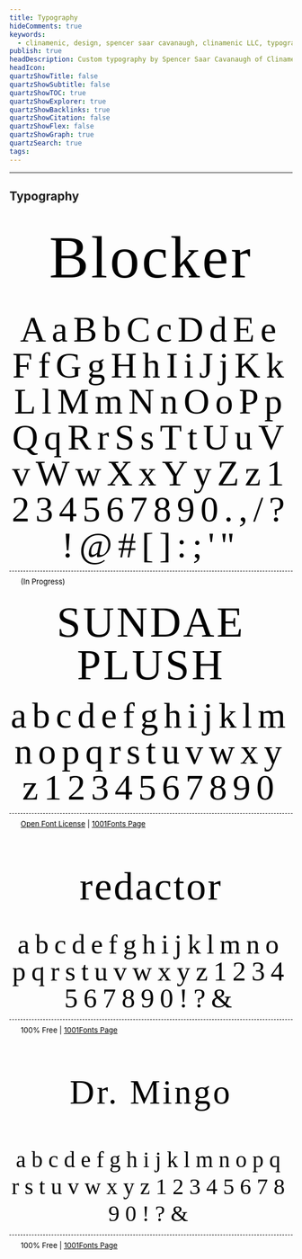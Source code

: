 ```yaml
---
title: Typography
hideComments: true
keywords:
  - clinamenic, design, spencer saar cavanaugh, clinamenic LLC, typography, font design
publish: true
headDescription: Custom typography by Spencer Saar Cavanaugh of Clinamenic LLC.
headIcon:
quartzShowTitle: false
quartzShowSubtitle: false
quartzShowTOC: true
quartzShowExplorer: true
quartzShowBacklinks: true
quartzShowCitation: false
quartzShowFlex: false
quartzShowGraph: true
quartzSearch: true
tags:
---
```


---

<style>
  

  .center{
    h2 {
      text-align: center !important;
      justify-content: center !important;
      transform: translateX(1.25rem);
      font-weight: 300;
      font-size: 1.75rem;
      padding-bottom: 1rem;
    }
  }

  .font-box{
    border: 1px solid white;
    border-radius: 10px;
    background-color: black;
    overflow: hidden;
}
</style>

## Typography

<div class="gallery1">
  <div class="text-box" style="background-color: var(--secondary)">
    <p
      class="font-title"
      style="
        display: flex;
        color: black;
        font-family: Blocker;
        font-size: clamp(3rem, calc(3rem + 6vw), 10rem);
        flex-direction: column;
        text-align: center;
        align-items: center; 
        justify-content: center; 
        letter-spacing: 4px;
        height: 10rem;
        line-height: 3rem;
        margin: 0rem 0rem 1rem 0rem;
      "
    >
      Blocker
    </p>
    <p
      style="
        color: black;
        animation-duration: 70s;
        font-family: Blocker;
        font-size: 4rem;
        letter-spacing: 10px;
        line-height: 4rem;
        text-align: center;
        margin: 0rem;
      "
    >
      AaBbCcDdEeFfGgHhIiJjKkLlMmNnOoPpQqRrSsTtUuVvWwXxYyZz1234567890.,/?!@#[]:;'"
    </p>
    <p
      style="
        color: black;
        padding: 10px;
        padding-left: 20px;
        font-size: small;
        border-top: 1px dashed black;
      "
    >
      (In Progress)
    </p>
  </div>

  <div class="text-box" style="background-color: var(--secondary)">
    <p
      class="font-title"
      style="
        display: flex;
        color: black;
        font-family: SundaePlush;
        font-size: clamp(3rem, calc(3rem + 3vw), 5rem);
        flex-direction: column;
        text-align: center;
        align-items: center; 
        justify-content: center; 
        height: 10rem;
        letter-spacing: 4px;
        line-height: clamp(3rem, calc(3rem + 3vw), 5rem);
        margin: 0rem 0rem 1rem 0rem;
      "
    >
      SUNDAE PLUSH
    </p>
    <p
      style="
        color: black;
        animation-duration: 40s;
        font-family: SundaePlush;
        font-size: 4rem;
        letter-spacing: 10px;
        text-align: center;
        line-height: 4rem;
        margin: 0rem;
      "
    >
      abcdefghijklmnopqrstuvwxyz1234567890
    </p>
    <p
      style="
        color: black;
        padding: 10px;
        padding-left: 20px;
        font-size: small;
        border-top: 1px dashed black;
      "
    >
      <a
        href="https://scripts.sil.org/cms/scripts/page.php?site_id=nrsi&id=ofl"
        style="color: black"
        >Open Font License</a
      >
      |
      <a
        href="https://www.1001fonts.com/sundae-plush-font.html"
        style="color: black"
        >1001Fonts Page</a
      >
    </p>
  </div>

  <div class="text-box" style="background-color: var(--secondary)">
    <p
      class="font-title"
      style="
        display: flex;
        color: black;
        font-family: Redactor;
        font-size: clamp(2rem, calc(2rem + 4vw), 6rem);
        flex-direction: column;
        text-align: center;
        align-items: center; 
        justify-content: center; 
        letter-spacing: 3px;
        height: 10rem;
        line-height: 3rem;
        margin: 0rem
      "
    >
      redactor
    </p>
    <p
      style="
        color: black;
        font-family: Redactor;
        font-size: 3rem;
        letter-spacing: 10px;
        animation-duration: 40s;
        text-align: center;
        margin: 0rem;
        line-height: 3rem;
      "
    >
      abcdefghijklmnopqrstuvwxyz1234567890!?&
    </p>
    <p
      style="
        color: black;
        padding: 10px;
        padding-left: 20px;
        font-size: small;
        border-top: 1px dashed black;
      "
    >
      100% Free |
      <a
        href="https://www.1001fonts.com/redactor-font.html"
        style="color: black"
        >1001Fonts Page</a
      >
    </p>
  </div>

  <div class="text-box" style="background-color: var(--secondary)">
    <p
      class="font-title"
      style="
        display: flex;
        color: black;
        font-family: DoctorMingo;
        font-size: clamp(2rem, calc(2rem + 3vw), 6rem);
        flex-direction: column;
        text-align: center;
        align-items: center; 
        justify-content: center; 
        letter-spacing: 4px;
        height: 10rem;
        line-height: 3rem;
        margin: 0rem 0rem 1rem 0rem;
      "
    >
      Dr. Mingo
    </p>
    <p
      style="
        color: black;
        font-family: DoctorMingo;
        font-size: 2.5rem;
        line-height: 3rem;
        letter-spacing: 10px;
        text-align: center;
        margin: 0rem;
      "
    >
      abcdefghijklmnopqrstuvwxyz1234567890!?&
    </p>
    <p
      style="
        color: black;
        padding: 10px;
        padding-left: 20px;
        font-size: small;
        border-top: 1px dashed black;
      "
    >
      100% Free |
      <a
        href="https://www.1001fonts.com/dr-mingo-font.html"
        style="color: black"
        >1001Fonts Page</a
      >
    </p>
  </div>
</div>
